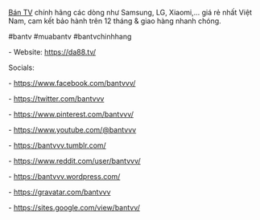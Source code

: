 <p><a href="https://da88.tv/">Bán TV</a> chính hãng các dòng như Samsung, LG, Xiaomi,... giá rẻ nhất Việt Nam, cam kết bảo hành trên 12 tháng & giao hàng nhanh chóng.<p>
<p>#bantv #muabantv #bantvchinhhang<p>
<p>- Website: <a href="https://da88.tv/">https://da88.tv/</a><p>
<p>Socials:<p>
<p>- <a href="https://www.facebook.com/bantvvv/">https://www.facebook.com/bantvvv/</a><p>
<p>- <a href="https://twitter.com/bantvvv">https://twitter.com/bantvvv</a><p>
<p>- <a href="https://www.pinterest.com/bantvvv/">https://www.pinterest.com/bantvvv/</a><p>
<p>- <a href="https://www.youtube.com/@bantvvv">https://www.youtube.com/@bantvvv</a><p>
<p>- <a href="https://bantvvv.tumblr.com/">https://bantvvv.tumblr.com/</a><p>
<p>- <a href="https://www.reddit.com/user/bantvvv/">https://www.reddit.com/user/bantvvv/</a><p>
<p>- <a href="https://bantvvv.wordpress.com/">https://bantvvv.wordpress.com/</a><p>
<p>- <a href="https://gravatar.com/bantvvv">https://gravatar.com/bantvvv</a><p>
<p>- <a href="https://sites.google.com/view/bantvv/">https://sites.google.com/view/bantvv/</a><p>